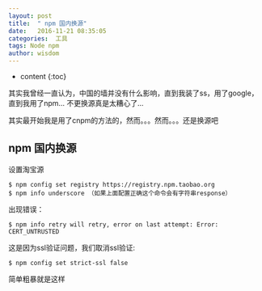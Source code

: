 ```yaml
---
layout: post
title:  " npm 国内换源"
date:   2016-11-21 08:35:05
categories:  工具
tags: Node npm
author: wisdom
---
```


* content
{:toc}

其实我曾经一直认为，中国的墙并没有什么影响，直到我装了ss，用了google，直到我用了npm… 不更换源真是太糟心了…





其实最开始我是用了cnpm的方法的，然而。。。然而。。。还是换源吧

## npm 国内换源

设置淘宝源

    $ npm config set registry https://registry.npm.taobao.org
    $ npm info underscore （如果上面配置正确这个命令会有字符串response）

出现错误：

    $ npm info retry will retry, error on last attempt: Error: CERT_UNTRUSTED

这是因为ssl验证问题，我们取消ssl验证:

    $ npm config set strict-ssl false

简单粗暴就是这样
